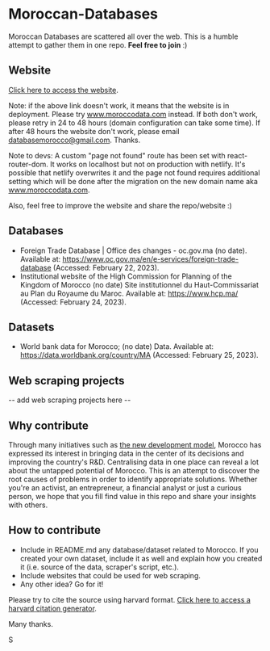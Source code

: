 # Moroccan-Databases
Moroccan Databases are scattered all over the web. This is a humble attempt to gather them in one repo. **Feel free to join** :)

## Website
[Click here to access the website](https://moroccodata.netlify.app/).

Note: if the above link doesn't work, it means that the website is in deployment. Please try www.moroccodata.com instead. If both don't work, please retry in 24 to 48 hours (domain configuration can take some time). If after 48 hours the website don't work, please email databasemorocco@gmail.com. Thanks.

Note to devs: A custom "page not found" route has been set with react-router-dom. It works on localhost but not on production with netlify. It's possible that netlify overwrites it and the page not found requires additional setting which will be done after the migration on the new domain name aka www.moroccodata.com.

Also, feel free to improve the website and share the repo/website :)

## Databases
- Foreign Trade Database | Office des changes - oc.gov.ma (no date). Available at: https://www.oc.gov.ma/en/e-services/foreign-trade-database (Accessed: February 22, 2023). 
- Institutional website of the High Commission for Planning of the Kingdom of Morocco (no date) Site institutionnel du Haut-Commissariat au Plan du Royaume du Maroc. Available at: https://www.hcp.ma/ (Accessed: February 24, 2023). 

## Datasets
- World bank data for Morocco; (no date) Data. Available at: https://data.worldbank.org/country/MA (Accessed: February 25, 2023). 

## Web scraping projects
-- add web scraping projects here --

## Why contribute
Through many initiatives such as [the new development model](https://www.hcp.ma/Nouveau-modele-de-developpement_r594.html), Morocco has expressed its interest in bringing data in the center of its decisions and improving the country's R&D. Centralising data in one place can reveal a lot about the untapped potential of Morocco. This is an attempt to discover the root causes of problems in order to identify appropriate solutions. Whether you're an activist, an entrepreneur, a financial analyst or just a curious person, we hope that you fill find value in this repo and share your insights with others.

## How to contribute
- Include in README.md any database/dataset related to Morocco. If you created your own dataset, include it as well and explain how you created it (i.e. source of the data, scraper's script, etc.).
- Include websites that could be used for web scraping.
- Any other idea? Go for it!

Please try to cite the source using harvard format. [Click here to access a harvard citation generator](https://www.citethisforme.com/cite/website).

Many thanks.


S
